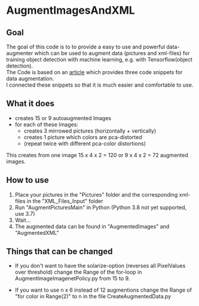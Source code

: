 # AugmentImagesAndXML


## Goal

The goal of this code is to to provide a easy to use and powerful data-augmenter which can be used to augment data (pictures and xml-files) for training object detection with machine learning, e.g. with Tensorflow(object detection).   
The Code is based on an [article](https://medium.com/@bhuwanbhattarai/image-data-augmentation-and-parsing-into-an-xml-file-in-pascal-voc-format-for-object-detection-4cca3d24b33b) which provides three code snippets for data augmentation.   
I connected these snippets so that it is much easier and comfortable to use.

## What it does

* creates 15 or 9 autoaugmented Images 
* for each of these Images:
    * creates 3 mirrowed pictures (horizontally + vertically)
    * creates 1 picture which colors are pca-distorted
    * (repeat twice with different pca-color distortions)   

This creates from one image 15 x 4 x 2 = 120 or 9 x 4 x 2 = 72 augmented images.

## How to use

1. Place your pictures in the "Pictures" folder and the corresponding xml-files in the "XML_Files_Input" folder
2. Run "AugmentPicturesMain" in Python (Python 3.8 not yet supported, use 3.7)
3. Wait...
4. The augmented data can be found in "AugmentedImages" and "AugmentedXML"

## Things that can be changed

* If you don't want to have the solarize-option (reverses all PixelValues over threshold) change the Range of the for-loop in AugmentImageImagenetPolicy.py from 15 to 9.

* If you want to use n x 6 instead of 12 augmentions change the Range of "for color in Range(2)" to n in the file CreateAugmentedData.py